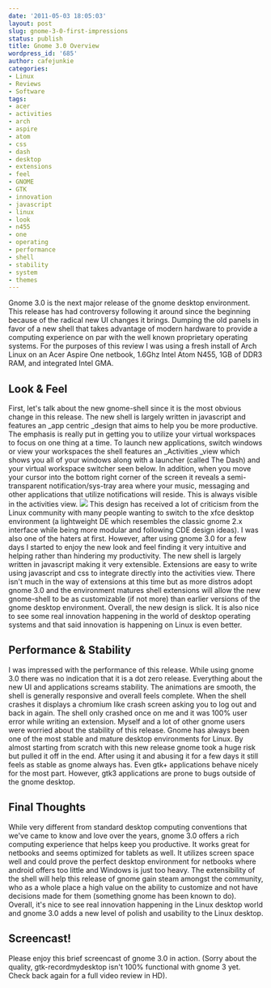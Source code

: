 ```yaml
---
date: '2011-05-03 18:05:03'
layout: post
slug: gnome-3-0-first-impressions
status: publish
title: Gnome 3.0 Overview
wordpress_id: '685'
author: cafejunkie
categories:
- Linux
- Reviews
- Software
tags:
- acer
- activities
- arch
- aspire
- atom
- css
- dash
- desktop
- extensions
- feel
- GNOME
- GTK
- innovation
- javascript
- linux
- look
- n455
- one
- operating
- performance
- shell
- stability
- system
- themes
---
```


Gnome 3.0 is the next major release of the gnome desktop environment. This release has had controversy following it around since the beginning because of the radical new UI changes it brings. Dumping the old panels in favor of a new shell that takes advantage of modern hardware to provide a computing experience on par with the well known proprietary operating systems. For the purposes of this review I was using a fresh install of Arch Linux on an Acer Aspire One netbook, 1.6Ghz Intel Atom N455, 1GB of DDR3 RAM, and integrated Intel GMA.


## Look & Feel


First, let's talk about the new gnome-shell since it is the most obvious change in this release. The new shell is largely written in javascript and features an _app centric _design that aims to help you be more productive. The emphasis is really put in getting you to utilize your virtual workspaces to focus on one thing at a time. To launch new applications, switch windows or view your workspaces the shell features an _Activities _view which shows you all of your windows along with a launcher (called The Dash) and your virtual workspace switcher seen below. In addition, when you move your cursor into the bottom right corner of the screen it reveals a semi-transparent notification/sys-tray area where your music, messaging and other applications that utilize notifications will reside. This is always visible in the activities view.  ![](http://i.imgur.com/7zDqWl.png) This design has received a lot of criticism from the Linux community with many people wanting to switch to the xfce desktop environment (a lightweight DE which resembles the classic gnome 2.x interface while being more modular and following CDE design ideas). I was also one of the haters at first. However, after using gnome 3.0 for a few days I started to enjoy the new look and feel finding it very intuitive and helping rather than hindering my productivity.  The new shell is largely written in javascript making it very extensible. Extensions are easy to write using javascript and css to integrate directly into the activities view. There isn't much in the way of extensions at this time but as more distros adopt gnome 3.0 and the environment matures shell extensions will allow the new gnome-shell to be as customizable (if not more) than earlier versions of the gnome desktop environment.  Overall, the new design is slick. It is also nice to see some real innovation happening in the world of desktop operating systems and that said innovation is happening on Linux is even better.


## Performance & Stability


I was impressed with the performance of this release. While using gnome 3.0 there was no indication that it is a dot zero release. Everything about the new UI and applications screams stability. The animations are smooth, the shell is generally responsive and overall feels complete. When the shell crashes it displays a chromium like crash screen asking you to log out and back in again. The shell only crashed once on me and it was 100% user error while writing an extension. Myself and a lot of other gnome users were worried about the stability of this release. Gnome has always been one of the most stable and mature desktop environments for Linux. By almost starting from scratch with this new release gnome took a huge risk but pulled it off in the end. After using it and abusing it for a few days it still feels as stable as gnome always has. Even gtk+ applications behave nicely for the most part. However, gtk3 applications are prone to bugs outside of the gnome desktop.


## Final Thoughts


While very different from standard desktop computing conventions that we've came to know and love over the years, gnome 3.0 offers a rich computing experience that helps keep you productive. It works great for netbooks and seems optimized for tablets as well. It utilizes screen space well and could prove the perfect desktop environment for netbooks where android offers too little and Windows is just too heavy.  The extensibility of the shell will help this release of gnome gain steam amongst the community, who as a whole place a high value on the ability to customize and not have decisions made for them (something gnome has been known to do).  Overall, it's nice to see real innovation happening in the Linux desktop world and gnome 3.0 adds a new level of polish and usability to the Linux desktop.


## Screencast!


Please enjoy this brief screencast of gnome 3.0 in action. (Sorry about the quality, gtk-recordmydesktop isn't 100% functional with gnome 3 yet. Check back again for a full video review in HD).


